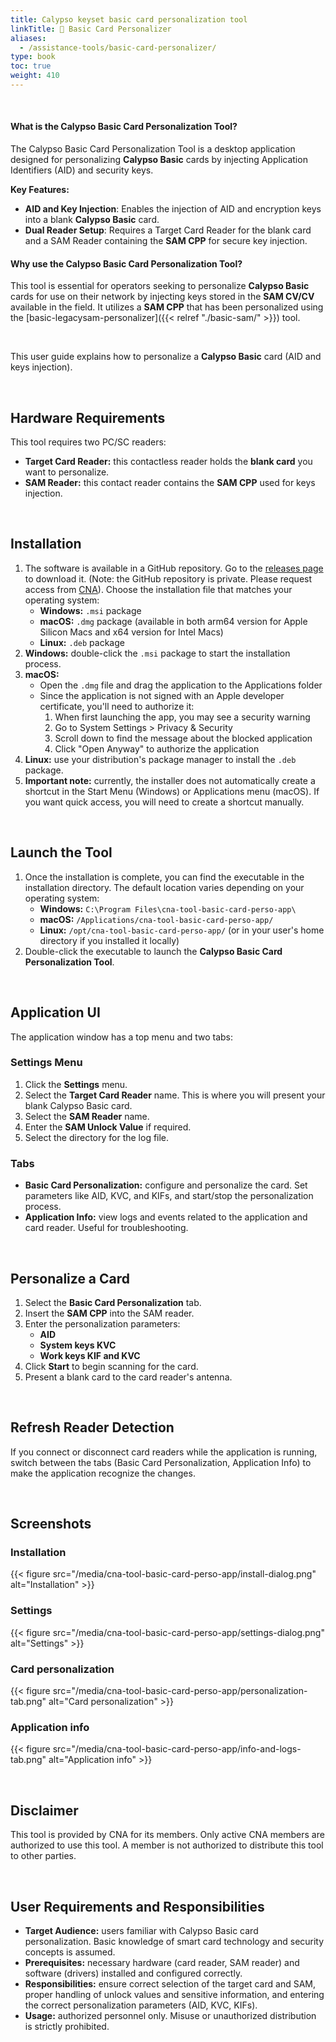 ```yaml
---
title: Calypso keyset basic card personalization tool
linkTitle: 🚫 Basic Card Personalizer
aliases:
  - /assistance-tools/basic-card-personalizer/
type: book
toc: true
weight: 410
---
```


<br>

#### What is the Calypso Basic Card Personalization Tool?  

The Calypso Basic Card Personalization Tool is a desktop application designed for personalizing **Calypso Basic** cards by
injecting Application Identifiers (AID) and security keys.

**Key Features:**
- **AID and Key Injection**: Enables the injection of AID and encryption keys into a blank **Calypso Basic** card.
- **Dual Reader Setup**: Requires a Target Card Reader for the blank card and a SAM Reader containing the **SAM CPP** for secure key injection.

#### Why use the Calypso Basic Card Personalization Tool?

This tool is essential for operators seeking to personalize **Calypso Basic** cards for use on their network by
injecting keys stored in the **SAM CV/CV** available in the field. It utilizes a **SAM CPP** that has
been personalized using the [basic-legacysam-personalizer]({{< relref "./basic-sam/" >}}) tool.

<br>

This user guide explains how to personalize a **Calypso Basic** card (AID and keys injection).

<br>

## Hardware Requirements

This tool requires two PC/SC readers:

* **Target Card Reader:** this contactless reader holds the **blank card** you want to personalize.
* **SAM Reader:** this contact reader contains the **SAM CPP** used for keys injection.

<br>

## Installation

1. The software is available in a GitHub repository. Go to
   the [releases page](https://github.com/calypsonet/cna-tool-basic-legacysam-perso-app/releases) to download it. (Note:
   the GitHub repository is private. Please request access from [CNA](https://calypsonet.org)). Choose the installation
   file that matches your operating system:
    * **Windows:** `.msi` package
    * **macOS:** `.dmg` package (available in both arm64 version for Apple Silicon Macs and x64 version for Intel Macs)
    * **Linux:** `.deb` package
2. **Windows:** double-click the `.msi` package to start the installation process.
3. **macOS:**
    * Open the `.dmg` file and drag the application to the Applications folder
    * Since the application is not signed with an Apple developer certificate, you'll need to authorize it:
        1. When first launching the app, you may see a security warning
        2. Go to System Settings > Privacy & Security
        3. Scroll down to find the message about the blocked application
        4. Click "Open Anyway" to authorize the application
4. **Linux:** use your distribution's package manager to install the `.deb` package.
5. **Important note:** currently, the installer does not automatically create a shortcut in the Start Menu (Windows) or
   Applications menu (macOS). If you want quick access, you will need to create a shortcut manually.

<br>

## Launch the Tool

1. Once the installation is complete, you can find the executable in the installation directory. The default location
   varies depending on your operating system:
    * **Windows:** `C:\Program Files\cna-tool-basic-card-perso-app\`
    * **macOS:** `/Applications/cna-tool-basic-card-perso-app/`
    * **Linux:** `/opt/cna-tool-basic-card-perso-app/` (or in your user's home directory if you installed it
      locally)
2. Double-click the executable to launch the **Calypso Basic Card Personalization Tool**.

<br>

## Application UI

The application window has a top menu and two tabs:

### Settings Menu

1. Click the **Settings** menu.
2. Select the **Target Card Reader** name. This is where you will present your blank Calypso Basic card.
3. Select the **SAM Reader** name.
4. Enter the **SAM Unlock Value** if required.
5. Select the directory for the log file.

### Tabs

* **Basic Card Personalization:** configure and personalize the card. Set parameters like AID, KVC, and KIFs, and
  start/stop the personalization process.
* **Application Info:** view logs and events related to the application and card reader. Useful for troubleshooting.

<br>

## Personalize a Card

1. Select the **Basic Card Personalization** tab.
2. Insert the **SAM CPP** into the SAM reader.
3. Enter the personalization parameters:
    * **AID**
    * **System keys KVC**
    * **Work keys KIF and KVC**
4. Click **Start** to begin scanning for the card.
5. Present a blank card to the card reader's antenna.

<br>

## Refresh Reader Detection

If you connect or disconnect card readers while the application is running, switch between the tabs (Basic Card
Personalization, Application Info) to make the application recognize the changes.

<br>

## Screenshots

### Installation
{{< figure src="/media/cna-tool-basic-card-perso-app/install-dialog.png" alt="Installation" >}}

### Settings
{{< figure src="/media/cna-tool-basic-card-perso-app/settings-dialog.png" alt="Settings" >}}

### Card personalization
{{< figure src="/media/cna-tool-basic-card-perso-app/personalization-tab.png" alt="Card personalization" >}}

### Application info
{{< figure src="/media/cna-tool-basic-card-perso-app/info-and-logs-tab.png" alt="Application info" >}}

<br>

## Disclaimer

This tool is provided by CNA for its members. Only active CNA members are authorized to use this tool. A member is not
authorized to distribute this tool to other parties.

<br>

## User Requirements and Responsibilities

* **Target Audience:** users familiar with Calypso Basic card personalization. Basic knowledge of smart card technology
  and security concepts is assumed.
* **Prerequisites:** necessary hardware (card reader, SAM reader) and software (drivers) installed and configured
  correctly.
* **Responsibilities:** ensure correct selection of the target card and SAM, proper handling of unlock values and
  sensitive information, and entering the correct personalization parameters (AID, KVC, KIFs).
* **Usage:** authorized personnel only. Misuse or unauthorized distribution is strictly prohibited.